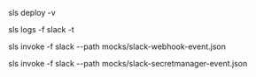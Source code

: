 sls deploy -v

sls logs -f slack -t
 
sls invoke -f slack --path mocks/slack-webhook-event.json
 
sls invoke -f slack --path mocks/slack-secretmanager-event.json
 